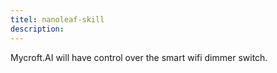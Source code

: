 ```yaml
---
titel: nanoleaf-skill
description: 
---
```

Mycroft.AI will have control over the smart wifi dimmer switch.

